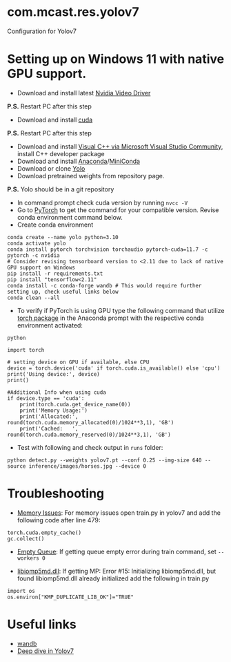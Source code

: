 # com.mcast.res.yolov7
Configuration for Yolov7

# Setting up on Windows 11 with native GPU support.
- Download and install latest [Nvidia Video Driver](https://www.nvidia.com/download/index.aspx)

**P.S.** Restart PC after this step

- Download and install [cuda](https://developer.nvidia.com/cuda-downloads)

**P.S.** Restart PC after this step

- Download and install [Visual C++ via Microsoft Visual Studio Community](https://visualstudio.microsoft.com/vs/community/), install C++ developer package
- Download and install [Anaconda](https://anaconda.org/)/[MiniConda](https://docs.conda.io/en/latest/miniconda.html)
- Download or clone [Yolo](https://github.com/WongKinYiu/yolov7)
- Download pretrained weights from repository page.

**P.S.** Yolo should be in a git repository

- In command prompt check cuda version by running `nvcc -V`
- Go to [PyTorch](https://pytorch.org/get-started/locally/) to get the command for your compatible version. Revise conda environment command below.
- Create conda environment

```
conda create --name yolo python=3.10
conda activate yolo
conda install pytorch torchvision torchaudio pytorch-cuda=11.7 -c pytorch -c nvidia
# Consider revising tensorboard version to <2.11 due to lack of native GPU support on Windows
pip install -r requirements.txt
pip install "tensorflow<2.11"
conda install -c conda-forge wandb # This would require further setting up, check useful links below
conda clean --all
```

- To verify if PyTorch is using GPU type the following command that utilize [torch package](https://pytorch.org/docs/stable/tensor_attributes.html#torch.torch.device) in the Anaconda prompt with the respective conda environment activated:

```
python

import torch

# setting device on GPU if available, else CPU
device = torch.device('cuda' if torch.cuda.is_available() else 'cpu')
print('Using device:', device)
print()

#Additional Info when using cuda
if device.type == 'cuda':
    print(torch.cuda.get_device_name(0))
    print('Memory Usage:')
    print('Allocated:', round(torch.cuda.memory_allocated(0)/1024**3,1), 'GB')
    print('Cached:   ', round(torch.cuda.memory_reserved(0)/1024**3,1), 'GB')
```

- Test with following and check output in `runs` folder:

`python detect.py --weights yolov7.pt --conf 0.25 --img-size 640 --source inference/images/horses.jpg --device 0`

# Troubleshooting
- [Memory Issues](https://github.com/WongKinYiu/yolov7/issues/735): For memory issues open train.py in yolov7 and add the following code after line 479:

```
torch.cuda.empty_cache()
gc.collect()
```

- [Empty Queue](https://github.com/ultralytics/yolov5/issues/1675): If getting queue empty error during train command, set `--workers 0`

- [libiomp5md.dll](https://stackoverflow.com/questions/20554074/sklearn-omp-error-15-initializing-libiomp5md-dll-but-found-mk2iomp5md-dll-a): If getting MP: Error #15: Initializing libiomp5md.dll, but found libiomp5md.dll already initialized add the following in train.py

```
import os
os.environ["KMP_DUPLICATE_LIB_OK"]="TRUE"
```

# Useful links
- [wandb](https://wandb.ai/)
- [Deep dive in Yolov7](https://towardsdatascience.com/yolov7-a-deep-dive-into-the-current-state-of-the-art-for-object-detection-ce3ffedeeaeb)
